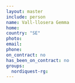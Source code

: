 ```yaml
---
layout: master
include: person
name: Vall-llosera Gemma
home:
country: "SE"
photo:
email:
phone:
on_contract: no
has_been_on_contract: no
groups:
  nordiquest-rg:
---
```

